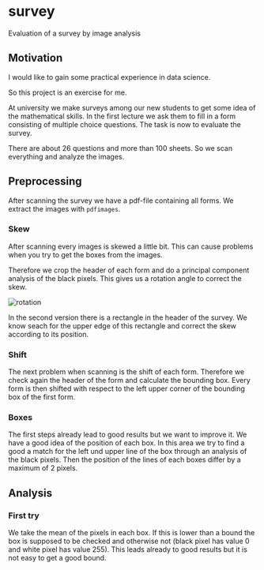 # survey

Evaluation of a survey by image analysis

## Motivation

I would like to gain some practical experience in data science.

So this project is an exercise for me.

At university we make surveys among our new students to get some idea of the
mathematical skills. In the first lecture we ask them to fill in a form
consisting of multiple choice questions. The task is now to evaluate the survey.

There are about 26 questions and more than 100 sheets. So we scan everything
and analyze the images.

## Preprocessing

After scanning the survey we have a pdf-file containing all forms. We extract
the images with `pdfimages`.

### Skew
After scanning every images is skewed a little bit. This can cause problems when
you try to get the boxes from the images.

Therefore we crop the header of each form and do a principal component analysis
of the black pixels. This gives us a rotation angle to correct the skew.

![rotation](https://user-images.githubusercontent.com/25635571/29772356-b628054a-8bf8-11e7-9f90-97ab7764eae4.png)

In the second version there is a rectangle in the header of the survey. We
know seach for the upper edge of this rectangle and correct the skew
according to its position.

### Shift
The next problem when scanning is the shift of each form. Therefore we check
again the header of the form and calculate the bounding box. Every form is then
shifted with respect to the left upper corner of the bounding box of the first
form.

### Boxes
The first steps already lead to good results but we want to improve it. We have
a good idea of the position of each box. In this area we try to find a good a
match for the left und upper line of the box through an analysis of the black
pixels. Then the position of the lines of each boxes differ by a maximum of 2
pixels.

## Analysis
### First try
We take the mean of the pixels in each box. If this is lower than a bound the
box is supposed to be checked and otherwise not (black pixel has value 0 and
white pixel has value 255). This leads already to good results but it is not
easy to get a good bound.
